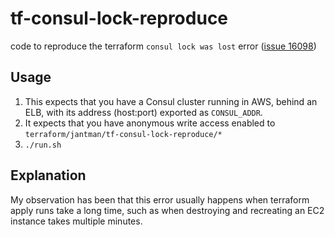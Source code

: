 # tf-consul-lock-reproduce

code to reproduce the terraform ``consul lock was lost`` error ([issue 16098](https://github.com/hashicorp/terraform/issues/16098))

## Usage

1. This expects that you have a Consul cluster running in AWS, behind an ELB, with its address (host:port) exported as ``CONSUL_ADDR``.
2. It expects that you have anonymous write access enabled to ``terraform/jantman/tf-consul-lock-reproduce/*``
3. ``./run.sh``

## Explanation

My observation has been that this error usually happens when terraform apply runs take a long time,
such as when destroying and recreating an EC2 instance takes multiple minutes.
